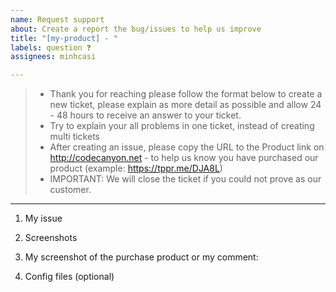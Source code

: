 ```yaml
---
name: Request support
about: Create a report the bug/issues to help us improve
title: "[my-product] - "
labels: question ❓
assignees: minhcasi

---
```


> - Thank you for reaching please follow the format below to create a new ticket, please explain as more detail as possible and allow 24 - 48 hours to receive an answer to your ticket.
> - Try to explain your all problems in one ticket, instead of creating multi tickets 
> - After creating an issue, please copy the URL to the Product link on http://codecanyon.net - to help us know you have purchased our product (example: https://tppr.me/DJA8L)
> - IMPORTANT: We will close the ticket if you could not prove as our customer.

---------

1. My issue

2. Screenshots

3. My screenshot of the purchase product or my comment:

3. Config files (optional)

